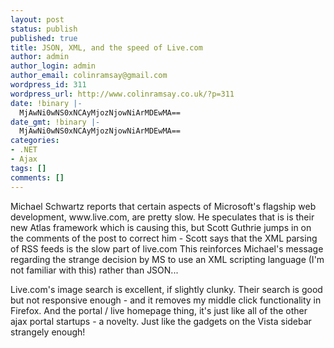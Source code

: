 ```yaml
---
layout: post
status: publish
published: true
title: JSON, XML, and the speed of Live.com
author: admin
author_login: admin
author_email: colinramsay@gmail.com
wordpress_id: 311
wordpress_url: http://www.colinramsay.co.uk/?p=311
date: !binary |-
  MjAwNi0wNS0xNCAyMjozNjowNiArMDEwMA==
date_gmt: !binary |-
  MjAwNi0wNS0xNCAyMjozNjowNiArMDEwMA==
categories:
- .NET
- Ajax
tags: []
comments: []
---
```

<p>Michael Schwartz reports that certain aspects of Microsoft's flagship web development, www.live.com, are pretty slow. He speculates that is is their new Atlas framework which is causing this, but Scott Guthrie jumps in on the comments of the post to correct him - Scott says that the XML parsing of RSS feeds is the slow part of live.com This reinforces Michael's message regarding the strange decision by MS to use an XML scripting language (I'm not familiar with this) rather than JSON...</p>
<p>Live.com's image search is excellent, if slightly clunky. Their search is good but not responsive enough - and it removes my middle click functionality in Firefox. And the portal / live homepage thing, it's just like all of the other ajax portal startups - a novelty. Just like the gadgets on the Vista sidebar strangely enough!</p>
